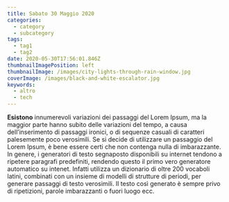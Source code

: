```yaml
---
title: Sabato 30 Maggio 2020
categories:
  - category
  - subcategory
tags:
  - tag1
  - tag2
date: 2020-05-30T17:56:01.846Z
thumbnailImagePosition: left
thumbnailImage: /images/city-lights-through-rain-window.jpg
coverImage: /images/black-and-white-escalator.jpg
keywords:
  - altro
  - tech
---
```

**Esistono** innumerevoli variazioni dei passaggi del Lorem Ipsum, ma la maggior parte hanno subito delle variazioni del tempo, a causa dell’inserimento di passaggi ironici, o di sequenze casuali di caratteri palesemente poco verosimili. Se si decide di utilizzare un passaggio del Lorem Ipsum, è bene essere certi che non contenga nulla di imbarazzante. In genere, i generatori di testo segnaposto disponibili su internet tendono a ripetere paragrafi predefiniti, rendendo questo il primo vero generatore automatico su intenet. Infatti utilizza un dizionario di oltre 200 vocaboli latini, combinati con un insieme di modelli di strutture di periodi, per generare passaggi di testo verosimili. Il testo così generato è sempre privo di ripetizioni, parole imbarazzanti o fuori luogo ecc.